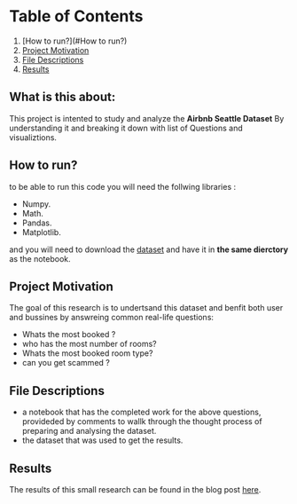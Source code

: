 # Table of Contents

1. [How to run?](#How to run?)
2. [Project Motivation](#motivation)
3. [File Descriptions](#files)
4. [Results](#results)

## What is this about:

This project is intented to study and analyze the **Airbnb Seattle Dataset** By understanding it and breaking it down with list of Questions and visualiztions.

## How to run? <a name="How to run?"></a>

to be able to run this code you will need the follwing libraries :

* Numpy.
* Math.
* Pandas.
* Matplotlib.

and you will need to download the [dataset](https://www.kaggle.com/airbnb/seattle?select=listings.csv)
 and have it in **the same dierctory** as the notebook.

## Project Motivation<a name="motivation"></a>

The goal of this research is to undertsand this dataset and benfit both user and bussines by answreing common real-life questions:

-  Whats the most booked ? 
-  who has the most number of rooms? 
-  Whats the most booked room type? 
-  can you get scammed  ?

## File Descriptions <a name="files"></a>

- a notebook that has the completed work for the above questions, provideded by comments to wallk through the thought process of preparing and analysing the dataset.
- the dataset that was used to get the results.

## Results<a name="results"></a>

The results of this small research can be found in the blog post [here]().



